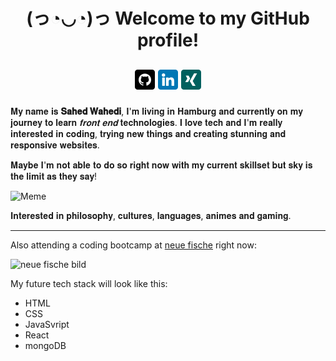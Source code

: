 <h1 align="center"> (っ◔◡◔)っ Welcome to my GitHub profile!</h1>

<h2 align="center">
  
[![GitHub](imgs/github-color-inverted.png)](https://github.com/sahedw)
[![LinkedIn](imgs/linkedin-smaller.png)](https://www.linkedin.com/in/sahed-wahedi-b4a723160)
[![Xing](imgs/xing-smaller.png)](https://github.com/sahedw)
  
</h2>


𝐌𝐲 𝐧𝐚𝐦𝐞 𝐢𝐬 **𝐒𝐚𝐡𝐞𝐝 𝐖𝐚𝐡𝐞𝐝𝐢**, 𝐈'𝐦 𝐥𝐢𝐯𝐢𝐧𝐠 𝐢𝐧 𝐇𝐚𝐦𝐛𝐮𝐫𝐠 𝐚𝐧𝐝 𝐜𝐮𝐫𝐫𝐞𝐧𝐭𝐥𝐲 𝐨𝐧 𝐦𝐲 𝐣𝐨𝐮𝐫𝐧𝐞𝐲 𝐭𝐨 𝐥𝐞𝐚𝐫𝐧 _𝐟𝐫𝐨𝐧𝐭 𝐞𝐧𝐝_  𝐭𝐞𝐜𝐡𝐧𝐨𝐥𝐨𝐠𝐢𝐞𝐬. 
𝐈 𝐥𝐨𝐯𝐞 𝐭𝐞𝐜𝐡 𝐚𝐧𝐝 𝐈'𝐦 𝐫𝐞𝐚𝐥𝐥𝐲 𝐢𝐧𝐭𝐞𝐫𝐞𝐬𝐭𝐞𝐝 𝐢𝐧 𝐜𝐨𝐝𝐢𝐧𝐠, 𝐭𝐫𝐲𝐢𝐧𝐠 𝐧𝐞𝐰 𝐭𝐡𝐢𝐧𝐠𝐬 𝐚𝐧𝐝 𝐜𝐫𝐞𝐚𝐭𝐢𝐧𝐠 𝐬𝐭𝐮𝐧𝐧𝐢𝐧𝐠 𝐚𝐧𝐝 𝐫𝐞𝐬𝐩𝐨𝐧𝐬𝐢𝐯𝐞 𝐰𝐞𝐛𝐬𝐢𝐭𝐞𝐬.   

𝐌𝐚𝐲𝐛𝐞 𝐈'𝐦 𝐧𝐨𝐭 𝐚𝐛𝐥𝐞 𝐭𝐨 𝐝𝐨 𝐬𝐨 𝐫𝐢𝐠𝐡𝐭 𝐧𝐨𝐰 𝐰𝐢𝐭𝐡 𝐦𝐲 𝐜𝐮𝐫𝐫𝐞𝐧𝐭 𝐬𝐤𝐢𝐥𝐥𝐬𝐞𝐭 𝐛𝐮𝐭 𝐬𝐤𝐲 𝐢𝐬 𝐭𝐡𝐞 𝐥𝐢𝐦𝐢𝐭 𝐚𝐬 𝐭𝐡𝐞𝐲 𝐬𝐚𝐲!

![Meme](https://media.giphy.com/media/scZPhLqaVOM1qG4lT9/giphy.gif)

𝐈𝐧𝐭𝐞𝐫𝐞𝐬𝐭𝐞𝐝 𝐢𝐧 𝐩𝐡𝐢𝐥𝐨𝐬𝐨𝐩𝐡𝐲, 𝐜𝐮𝐥𝐭𝐮𝐫𝐞𝐬, 𝐥𝐚𝐧𝐠𝐮𝐚𝐠𝐞𝐬, 𝐚𝐧𝐢𝐦𝐞𝐬 𝐚𝐧𝐝 𝐠𝐚𝐦𝐢𝐧𝐠.

<hr>

Also attending a coding bootcamp at [neue fische](https://neuefische.de) right now:

![neue fische bild](https://www.queb.org/wp-content/uploads/2022/08/logo-neue-fische-1280x321.png)

My future tech stack will look like this: 
- HTML
- CSS
- JavaSvript
- React
- mongoDB
